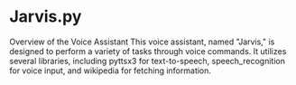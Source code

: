 # Jarvis.py
Overview of the Voice Assistant This voice assistant, named "Jarvis," is designed to perform a variety of tasks through voice commands. It utilizes several libraries, including pyttsx3 for text-to-speech, speech_recognition for voice input, and wikipedia for fetching information.
